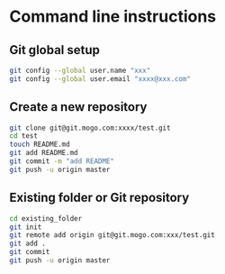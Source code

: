 # Command line instructions


## Git global setup

```bash
git config --global user.name "xxx"
git config --global user.email "xxxx@xxx.com"
```
## Create a new repository

```bash
git clone git@git.mogo.com:xxxx/test.git
cd test
touch README.md
git add README.md
git commit -m "add README"
git push -u origin master
```

## Existing folder or Git repository

```bash
cd existing_folder
git init
git remote add origin git@git.mogo.com:xxx/test.git
git add .
git commit
git push -u origin master
```

